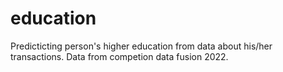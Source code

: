 # education
Predicticting person's higher education from data about his/her transactions. Data from competion data fusion 2022.
